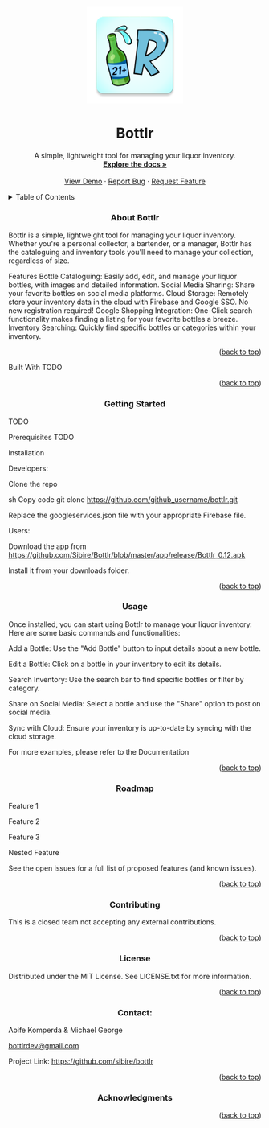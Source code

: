 <!-- Improved compatibility of back to top link: See: https://github.com/othneildrew/Best-README-Template/pull/73 -->
<a name="readme-top"></a>

<!--
*** Thanks for checking out the Best-README-Template. If you have a suggestion
*** that would make this better, please fork the repo and create a pull request
*** or simply open an issue with the tag "enhancement".
*** Don't forget to give the project a star!
*** Thanks again! Now go create something AMAZING! :D
-->
<!-- PROJECT SHIELDS -->
<!--
*** I'm using markdown "reference style" links for readability.
*** Reference links are enclosed in brackets [ ] instead of parentheses ( ).
*** See the bottom of this document for the declaration of the reference variables
*** for contributors-url, forks-url, etc. This is an optional, concise syntax you may use.
*** https://www.markdownguide.org/basic-syntax/#reference-style-links
-->







<!-- PROJECT LOGO -->
<br />
<div align="center">
  <img src="https://raw.githubusercontent.com/Sibire/Bottlr/master/app/src/main/res/mipmap-xxxhdpi/ic_launcher.webp">
<h1 align="center">Bottlr</h1>
  <p align="center">
    A simple, lightweight tool for managing your liquor inventory.
    <br />
    <a href="https://github.com/github_username/bottlr"><strong>Explore the docs »</strong></a>
    <br />
    <br />
    <a href="https://github.com/github_username/bottlr">View Demo</a>
    ·
    <a href="https://github.com/github_username/bottlr/issues/new?labels=bug&template=bug-report---.md">Report Bug</a>
    ·
    <a href="https://github.com/github_username/bottlr/issues/new?labels=enhancement&template=feature-request---.md">Request Feature</a>
  </p>
</div>
<!-- TABLE OF CONTENTS -->
<details>
  <summary>Table of Contents</summary>
  <ol>
    <li>
      <a href="#about-the-project">About The Project</a>
      <ul>
        <li><a href="#built-with">Built With</a></li>
      </ul>
    </li>
    <li>
      <a href="#getting-started">Getting Started</a>
      <ul>
        <li><a href="#prerequisites">Prerequisites</a></li>
        <li><a href="#installation">Installation</a></li>
      </ul>
    </li>
    <li><a href="#usage">Usage</a></li>
    <li><a href="#roadmap">Roadmap</a></li>
    <li><a href="#contributing">Contributing</a></li>
    <li><a href="#license">License</a></li>
    <li><a href="#contact">Contact</a></li>
    <li><a href="#acknowledgments">Acknowledgments</a></li>
  </ol>
</details>
<!-- ABOUT THE PROJECT -->
<h3 align="center">About Bottlr</h3>


Bottlr is a simple, lightweight tool for managing your liquor inventory. Whether you're a personal collector, a bartender, or a manager, Bottlr has the cataloguing and inventory tools you'll need to manage your collection, regardless of size.

Features
Bottle Cataloguing: Easily add, edit, and manage your liquor bottles, with images and detailed information.
Social Media Sharing: Share your favorite bottles on social media platforms.
Cloud Storage: Remotely store your inventory data in the cloud with Firebase and Google SSO. No new registration required!
Google Shopping Integration: One-Click search functionality makes finding a listing for your favorite bottles a breeze.
Inventory Searching: Quickly find specific bottles or categories within your inventory.
<p align="right">(<a href="#readme-top">back to top</a>)</p>
Built With
TODO
<p align="right">(<a href="#readme-top">back to top</a>)</p>
<!-- GETTING STARTED -->
<h3 align="center">Getting Started</h3>
TODO

Prerequisites
TODO

Installation

Developers:

Clone the repo

sh
Copy code
git clone https://github.com/github_username/bottlr.git

Replace the googleservices.json file with your appropriate Firebase file.

Users:

Download the app from https://github.com/Sibire/Bottlr/blob/master/app/release/Bottlr_0.12.apk

Install it from your downloads folder.

<p align="right">(<a href="#readme-top">back to top</a>)</p>
<!-- USAGE EXAMPLES -->
<h3 align="center">Usage</h3>

Once installed, you can start using Bottlr to manage your liquor inventory. Here are some basic commands and functionalities:

Add a Bottle: Use the "Add Bottle" button to input details about a new bottle.

Edit a Bottle: Click on a bottle in your inventory to edit its details.

Search Inventory: Use the search bar to find specific bottles or filter by category.

Share on Social Media: Select a bottle and use the "Share" option to post on social media.

Sync with Cloud: Ensure your inventory is up-to-date by syncing with the cloud storage.

For more examples, please refer to the Documentation

<p align="right">(<a href="#readme-top">back to top</a>)</p>
<!-- ROADMAP -->
<h3 align="center">Roadmap</h3>

 Feature 1
 
 Feature 2
 
 Feature 3
 
 Nested Feature
 
See the open issues for a full list of proposed features (and known issues).

<p align="right">(<a href="#readme-top">back to top</a>)</p>
<!-- CONTRIBUTING -->
<h3 align="center">Contributing</h3>

This is a closed team not accepting any external contributions.

<p align="right">(<a href="#readme-top">back to top</a>)</p>
<!-- LICENSE -->
<h3 align="center">License</h3>

Distributed under the MIT License. See LICENSE.txt for more information.

<p align="right">(<a href="#readme-top">back to top</a>)</p>
<!-- CONTACT -->
<h3 align="center">Contact:</h3>

Aoife Komperda & Michael George

bottlrdev@gmail.com

Project Link: https://github.com/sibire/bottlr

<p align="right">(<a href="#readme-top">back to top</a>)</p>
<!-- ACKNOWLEDGMENTS -->
<h3 align="center">Acknowledgments</h3>
<p align="right">(<a href="#readme-top">back to top</a>)</p>
<!-- MARKDOWN LINKS & IMAGES -->
<!-- https://www.markdownguide.org/basic-syntax/#reference-style-links -->
